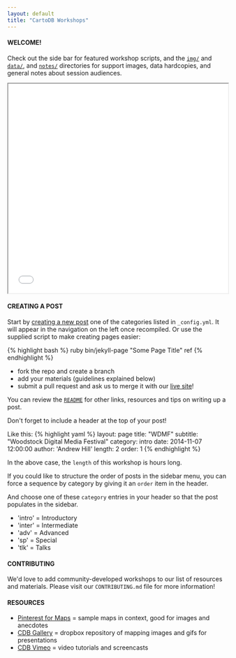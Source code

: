 ```yaml
---
layout: default
title: "CartoDB Workshops"
---
```

#### WELCOME!

Check out the side bar for featured workshop scripts, and the [`img/`](https://github.com/ohasselblad/workshops/tree/master/img) and [`data/`](https://github.com/ohasselblad/workshops/tree/master/data), and [`notes/`](https://github.com/ohasselblad/workshops/tree/master/notes) directories for support images, data hardcopies, and general notes about session audiences.

<iframe width="100%" height="480px" src="workshops_map.html"></iframe>

#### CREATING A POST

Start by [creating a new post](http://jekyllrb.com/docs/posts/) one of the categories listed in `_config.yml`. It will appear in the navigation on the left once recompiled. Or use the supplied script to make creating pages easier:

{% highlight bash %}
ruby bin/jekyll-page "Some Page Title" ref
{% endhighlight %}

* fork the repo and create a branch
* add your materials (guidelines explained below)
* submit a pull request and ask us to merge it with our [live site](ohasselblad.github.io/workshops)!

You can review the [`README`](https://github.com/ohasselblad/workshops/blob/master/README.md) for other links, resources and tips on writing up a post.

Don't forget to include a header at the top of your post!

Like this:
{% highlight yaml %}
layout: page
title: "WDMF"
subtitle: "Woodstock Digital Media Festival"
category: intro
date: 2014-11-07 12:00:00
author: 'Andrew Hill'
length: 2
order: 1
{% endhighlight %}

In the above case, the `length` of this workshop is hours long.

If you could like to structure the order of posts in the sidebar menu, you can force a sequence by category by giving it an `order` item in the header.

And choose one of these `category` entries in your header so that the post populates in the sidebar.

* 'intro' = Introductory
* 'inter' = Intermediate
* 'adv' = Advanced
* 'sp' = Special
* 'tlk' = Talks

#### CONTRIBUTING

We'd love to add community-developed workshops to our list of resources and materials. Please visit our `CONTRIBUTING.md` file for more information!

#### RESOURCES

* [Pinterest for Maps](http://www.pinterest.com/andrewxhill/interactive-maps/) = sample maps in context, good for images and anecdotes
* [CDB Gallery](https://www.dropbox.com/personal/cdb-gallery) = dropbox repository of mapping images and gifs for presentations
* [CDB Vimeo](https://vimeo.com/vizzuality) = video tutorials and screencasts